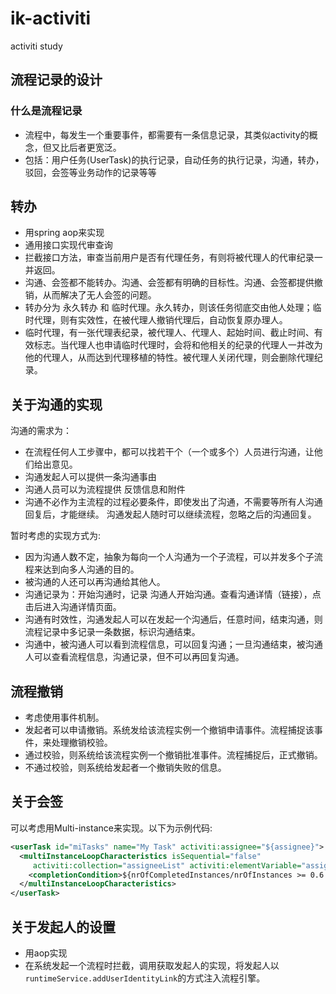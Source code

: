 # ik-activiti
activiti study 

## 流程记录的设计

### 什么是流程记录
* 流程中，每发生一个重要事件，都需要有一条信息记录，其类似activity的概念，但又比后者更宽泛。
* 包括：用户任务(UserTask)的执行记录，自动任务的执行记录，沟通，转办，驳回，会签等业务动作的记录等等

## 转办
* 用spring aop来实现
* 通用接口实现代审查询
* 拦截接口方法，审查当前用户是否有代理任务，有则将被代理人的代审纪录一并返回。
* 沟通、会签都不能转办。沟通、会签都有明确的目标性。沟通、会签都提供撤销，从而解决了无人会签的问题。
* 转办分为 永久转办 和 临时代理。永久转办，则该任务彻底交由他人处理；临时代理，则有实效性，在被代理人撤销代理后，自动恢复原办理人。
* 临时代理，有一张代理表纪录，被代理人、代理人、起始时间、截止时间、有效标志。当代理人也申请临时代理时，会将和他相关的纪录的代理人一并改为他的代理人，从而达到代理移植的特性。被代理人关闭代理，则会删除代理纪录。

## 关于沟通的实现
沟通的需求为：
* 在流程任何人工步骤中，都可以找若干个（一个或多个）人员进行沟通，让他们给出意见。
* 沟通发起人可以提供一条沟通事由
* 沟通人员可以为流程提供 反馈信息和附件
* 沟通不必作为主流程的过程必要条件，即使发出了沟通，不需要等所有人沟通回复后，才能继续。
沟通发起人随时可以继续流程，忽略之后的沟通回复。


暂时考虑的实现方式为:<p>
* 因为沟通人数不定，抽象为每向一个人沟通为一个子流程，可以并发多个子流程来达到向多人沟通的目的。
* 被沟通的人还可以再沟通给其他人。
* 沟通记录为：开始沟通时，记录 沟通人开始沟通。查看沟通详情（链接），点击后进入沟通详情页面。
* 沟通有时效性，沟通发起人可以在发起一个沟通后，任意时间，结束沟通，则流程记录中多记录一条数据，标识沟通结束。
* 沟通中，被沟通人可以看到流程信息，可以回复沟通；一旦沟通结束，被沟通人可以查看流程信息，沟通记录，但不可以再回复沟通。

## 流程撤销
* 考虑使用事件机制。
* 发起者可以申请撤销。系统发给该流程实例一个撤销申请事件。流程捕捉该事件，来处理撤销校验。
* 通过校验，则系统给该流程实例一个撤销批准事件。流程捕捉后，正式撤销。
* 不通过校验，则系统给发起者一个撤销失败的信息。

## 关于会签 
可以考虑用Multi-instance来实现。以下为示例代码:
```xml
<userTask id="miTasks" name="My Task" activiti:assignee="${assignee}">
  <multiInstanceLoopCharacteristics isSequential="false"
     activiti:collection="assigneeList" activiti:elementVariable="assignee" >
    <completionCondition>${nrOfCompletedInstances/nrOfInstances >= 0.6 }</completionCondition>
  </multiInstanceLoopCharacteristics>
</userTask>
```

## 关于发起人的设置
* 用aop实现
* 在系统发起一个流程时拦截，调用获取发起人的实现，将发起人以`runtimeService.addUserIdentityLink`的方式注入流程引擎。


